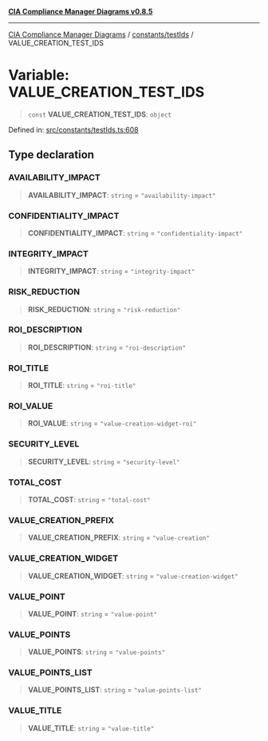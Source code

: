 [**CIA Compliance Manager Diagrams v0.8.5**](../../../README.md)

***

[CIA Compliance Manager Diagrams](../../../modules.md) / [constants/testIds](../README.md) / VALUE\_CREATION\_TEST\_IDS

# Variable: VALUE\_CREATION\_TEST\_IDS

> `const` **VALUE\_CREATION\_TEST\_IDS**: `object`

Defined in: [src/constants/testIds.ts:608](https://github.com/Hack23/cia-compliance-manager/blob/3ae0301247f765ba03c8c0fe645db4718bb8af76/src/constants/testIds.ts#L608)

## Type declaration

### AVAILABILITY\_IMPACT

> **AVAILABILITY\_IMPACT**: `string` = `"availability-impact"`

### CONFIDENTIALITY\_IMPACT

> **CONFIDENTIALITY\_IMPACT**: `string` = `"confidentiality-impact"`

### INTEGRITY\_IMPACT

> **INTEGRITY\_IMPACT**: `string` = `"integrity-impact"`

### RISK\_REDUCTION

> **RISK\_REDUCTION**: `string` = `"risk-reduction"`

### ROI\_DESCRIPTION

> **ROI\_DESCRIPTION**: `string` = `"roi-description"`

### ROI\_TITLE

> **ROI\_TITLE**: `string` = `"roi-title"`

### ROI\_VALUE

> **ROI\_VALUE**: `string` = `"value-creation-widget-roi"`

### SECURITY\_LEVEL

> **SECURITY\_LEVEL**: `string` = `"security-level"`

### TOTAL\_COST

> **TOTAL\_COST**: `string` = `"total-cost"`

### VALUE\_CREATION\_PREFIX

> **VALUE\_CREATION\_PREFIX**: `string` = `"value-creation"`

### VALUE\_CREATION\_WIDGET

> **VALUE\_CREATION\_WIDGET**: `string` = `"value-creation-widget"`

### VALUE\_POINT

> **VALUE\_POINT**: `string` = `"value-point"`

### VALUE\_POINTS

> **VALUE\_POINTS**: `string` = `"value-points"`

### VALUE\_POINTS\_LIST

> **VALUE\_POINTS\_LIST**: `string` = `"value-points-list"`

### VALUE\_TITLE

> **VALUE\_TITLE**: `string` = `"value-title"`
